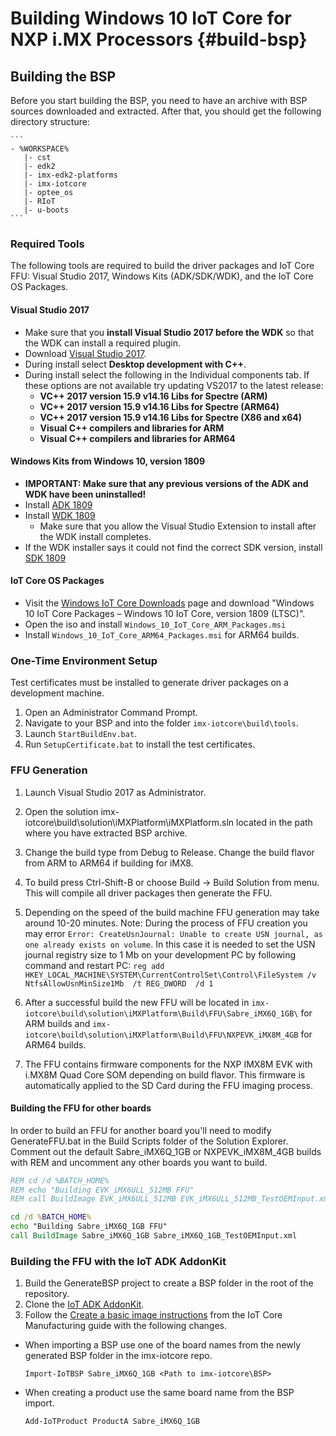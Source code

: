 Building Windows 10 IoT Core for NXP i.MX Processors {#build-bsp}
==============
## Building the BSP
Before you start building the BSP, you need to have an archive with BSP sources downloaded and extracted. After that, you should get the following directory structure:

    ```
    - %WORKSPACE%
       |- cst
       |- edk2
       |- imx-edk2-platforms
       |- imx-iotcore
       |- optee_os
       |- RIoT
       |- u-boots
    ```

### Required Tools
The following tools are required to build the driver packages and IoT Core FFU: Visual Studio 2017, Windows Kits (ADK/SDK/WDK), and the IoT Core OS Packages.

#### Visual Studio 2017
* Make sure that you **install Visual Studio 2017 before the WDK** so that the WDK can install a required plugin.
* Download [Visual Studio 2017](https://docs.microsoft.com/en-us/windows-hardware/drivers/other-wdk-downloads#step-1-install-visual-studio).
* During install select **Desktop development with C++**.
* During install select the following in the Individual components tab. If these options are not available try updating VS2017 to the latest release:
  * **VC++ 2017 version 15.9 v14.16 Libs for Spectre (ARM)**
  * **VC++ 2017 version 15.9 v14.16 Libs for Spectre (ARM64)**
  * **VC++ 2017 version 15.9 v14.16 Libs for Spectre (X86 and x64)**
  * **Visual C++ compilers and libraries for ARM**
  * **Visual C++ compilers and libraries for ARM64**

#### Windows Kits from Windows 10, version 1809
* **IMPORTANT: Make sure that any previous versions of the ADK and WDK have been uninstalled!**
* Install [ADK 1809](https://developer.microsoft.com/en-us/windows/hardware/windows-assessment-deployment-kit)
* Install [WDK 1809](https://developer.microsoft.com/en-us/windows/hardware/windows-driver-kit)
  * Make sure that you allow the Visual Studio Extension to install after the WDK install completes.
* If the WDK installer says it could not find the correct SDK version, install [SDK 1809](https://developer.microsoft.com/en-us/windows/downloads/windows-10-sdk)

#### IoT Core OS Packages
* Visit the [Windows IoT Core Downloads](https://www.microsoft.com/en-us/software-download/windows10IoTCore#!) page and download "Windows 10 IoT Core Packages – Windows 10 IoT Core, version 1809 (LTSC)".
* Open the iso and install ```Windows_10_IoT_Core_ARM_Packages.msi```
* Install ```Windows_10_IoT_Core_ARM64_Packages.msi``` for ARM64 builds.

### One-Time Environment Setup
Test certificates must be installed to generate driver packages on a development machine.
1. Open an Administrator Command Prompt.
2. Navigate to your BSP and into the folder `imx-iotcore\build\tools`.
3. Launch `StartBuildEnv.bat`.
4. Run `SetupCertificate.bat` to install the test certificates.

### FFU Generation

1. Launch Visual Studio 2017 as Administrator.
2. Open the solution imx-iotcore\build\solution\iMXPlatform\iMXPlatform.sln located in the path where you have extracted BSP archive.
3. Change the build type from Debug to Release. Change the build flavor from ARM to ARM64 if building for iMX8.
4. To build press Ctrl-Shift-B or choose Build -> Build Solution from menu. This will compile all driver packages then generate the FFU.
5. Depending on the speed of the build machine FFU generation may take around 10-20 minutes.
   Note: During the process of FFU creation you may error `Error: CreateUsnJournal: Unable to create USN journal, as one already exists on volume`.
   In this case it is needed to set the USN journal registry size to 1 Mb on your development PC by following command and restart PC:
   `reg add HKEY_LOCAL_MACHINE\SYSTEM\CurrentControlSet\Control\FileSystem /v NtfsAllowUsnMinSize1Mb  /t REG_DWORD  /d 1`

6. After a successful build the new FFU will be located in `imx-iotcore\build\solution\iMXPlatform\Build\FFU\Sabre_iMX6Q_1GB\` for ARM builds and `imx-iotcore\build\solution\iMXPlatform\Build\FFU\NXPEVK_iMX8M_4GB` for ARM64 builds.
7. The FFU contains firmware components for the NXP IMX8M EVK with i.MX8M Quad Core SOM depending on build flavor. This firmware is automatically applied to the SD Card during the FFU imaging process.

#### Building the FFU for other boards
In order to build an FFU for another board you'll need to modify GenerateFFU.bat in the Build Scripts folder of the Solution Explorer. Comment out the default Sabre_iMX6Q_1GB or NXPEVK_iMX8M_4GB builds with REM and uncomment any other boards you want to build.
```bat
REM cd /d %BATCH_HOME%
REM echo "Building EVK_iMX6ULL_512MB FFU"
REM call BuildImage EVK_iMX6ULL_512MB EVK_iMX6ULL_512MB_TestOEMInput.xml

cd /d %BATCH_HOME%
echo "Building Sabre_iMX6Q_1GB FFU"
call BuildImage Sabre_iMX6Q_1GB Sabre_iMX6Q_1GB_TestOEMInput.xml
```

### Building the FFU with the IoT ADK AddonKit
1. Build the GenerateBSP project to create a BSP folder in the root of the repository.
2. Clone the [IoT ADK AddonKit](https://github.com/ms-iot/iot-adk-addonkit).
3. Follow the [Create a basic image instructions](https://docs.microsoft.com/en-us/windows-hardware/manufacture/iot/create-a-basic-image) from the IoT Core Manufacturing guide with the following changes.
* When importing a BSP use one of the board names from the newly generated BSP folder in the imx-iotcore repo.
    ```
    Import-IoTBSP Sabre_iMX6Q_1GB <Path to imx-iotcore\BSP>
    ```
* When creating a product use the same board name from the BSP import.
    ```
    Add-IoTProduct ProductA Sabre_iMX6Q_1GB
    ```




